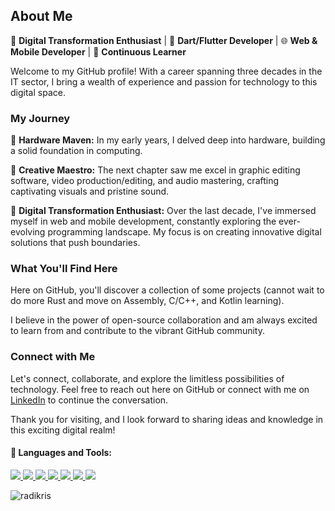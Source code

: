 <!--[![trophy](https://github-profile-trophy.vercel.app/?username=quantme&theme=onedark)](https://github.com/ryo-ma/github-profile-trophy)-->

<!--✨ Dart and Flutter ✨-->

## About Me

🚀 **Digital Transformation Enthusiast** | 💼 **Dart/Flutter Developer** | 🌐 **Web & Mobile Developer** | 🧠 **Continuous Learner**

Welcome to my GitHub profile! With a career spanning three decades in the IT sector, I bring a wealth of experience and passion for technology to this digital space.

### My Journey

🔹 **Hardware Maven:** In my early years, I delved deep into hardware, building a solid foundation in computing.

🎨 **Creative Maestro:** The next chapter saw me excel in graphic editing software, video production/editing, and audio mastering, crafting captivating visuals and pristine sound.

🚀 **Digital Transformation Enthusiast:** Over the last decade, I've immersed myself in web and mobile development, constantly exploring the ever-evolving programming landscape. My focus is on creating innovative digital solutions that push boundaries.

### What You'll Find Here

Here on GitHub, you'll discover a collection of some projects (cannot wait to do more Rust and move on Assembly, C/C++, and Kotlin learning).

I believe in the power of open-source collaboration and am always excited to learn from and contribute to the vibrant GitHub community.

### Connect with Me

Let's connect, collaborate, and explore the limitless possibilities of technology. Feel free to reach out here on GitHub or connect with me on [LinkedIn](https://www.linkedin.com/in/ivantc/) to continue the conversation.

Thank you for visiting, and I look forward to sharing ideas and knowledge in this exciting digital realm!

<!--![](https://komarev.com/ghpvc/?username=quantme)-->

#### 🚀 Languages and Tools:

<p align="left"> 
    <!--<a href="https://www.java.com" target="_blank"> <img src="https://img.icons8.com/color/48/000000/java-coffee-cup-logo.png"/> </a>-->
    <a href="https://dart.dev" target="_blank"> <img src="https://img.icons8.com/color/48/000000/dart.png"/> </a>
  <a href="https://flutter.dev" target="_blank"> <img src="https://img.icons8.com/color/48/000000/flutter.png"/> </a>
  <a href="https://php.net" target="_blank"> <img src="https://img.icons8.com/dusk/48/000000/php-logo.png"/> </a>
  <a href="https://www.mysql.com/" target="_blank"> <img src="https://img.icons8.com/fluent/50/000000/mysql-logo.png"/> </a>
    <a href="https://developer.mozilla.org/en-US/docs/Web/JavaScript" target="_blank"> <img src="https://img.icons8.com/color/48/000000/javascript.png"/> </a> 
    <a href="https://www.w3.org/html/" target="_blank"> <img src="https://img.icons8.com/color/48/000000/html-5.png"/> </a> 
    <a href="https://www.w3schools.com/css/" target="_blank"> <img src="https://img.icons8.com/color/48/000000/css3.png"/> </a>
    <!--<a href="https://www.w3schools.com/css/" target="_blank"> <img src="https://img.icons8.com/color/48/000000/external-rust-is-a-multi-paradigm-system-programming-language-logo-shadow-tal-revivo.png"/> </a>-->
    <!--<a href="https://www.python.org" target="_blank"> <img src="https://img.icons8.com/color/48/000000/python.png"/> </a>-->
</p>
<p><img align="center" src="https://github-readme-stats.vercel.app/api/top-langs?username=quantme&show_icons=true&locale=en&layout=compact" alt="radikris" /></p>

<!--
**Quantme/Quantme** is a ✨ _special_ ✨ repository because its `README.md` (this file) appears on your GitHub profile.

Here are some ideas to get you started:

- 🔭 I’m currently working on ...
- 🌱 I’m currently learning ...
- 👯 I’m looking to collaborate on ...
- 🤔 I’m looking for help with ...
- 💬 Ask me about ...
- 📫 How to reach me: ...
- 😄 Pronouns: ...
- ⚡ Fun fact: ...
-->
